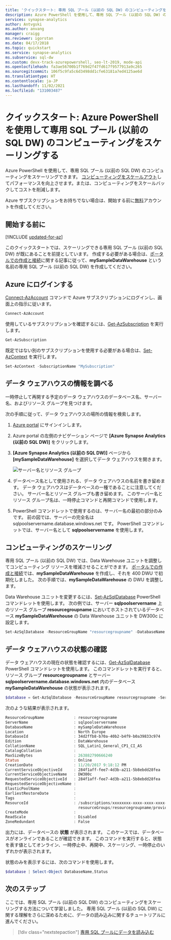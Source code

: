 ```yaml
---
title: 'クイックスタート: 専用 SQL プール (以前の SQL DW) のコンピューティングをスケーリングする (Azure PowerShell)'
description: Azure PowerShell を使用して、専用 SQL プール (以前の SQL DW) のコンピューティングをスケーリングできます。
services: synapse-analytics
author: Antvgski
ms.author: anvang
manager: craigg
ms.reviewer: igorstan
ms.date: 04/17/2018
ms.topic: quickstart
ms.service: synapse-analytics
ms.subservice: sql-dw
ms.custom: devx-track-azurepowershell, seo-lt-2019, mode-api
ms.openlocfilehash: fa3ae56700b1f769d2f47fd617f9577913a9c265
ms.sourcegitcommit: 106f5c9fa5c6d3498dd1cfe63181a7ed4125ae6d
ms.translationtype: HT
ms.contentlocale: ja-JP
ms.lasthandoff: 11/02/2021
ms.locfileid: "131003487"
---
```

# <a name="quickstart-scale-compute-for-dedicated-sql-pool-formerly-sql-dw-with-azure-powershell"></a>クイックスタート: Azure PowerShell を使用して専用 SQL プール (以前の SQL DW) のコンピューティングをスケーリングする

Azure PowerShell を使用して、専用 SQL プール (以前の SQL DW) のコンピューティングをスケーリングできます。 [コンピューティングをスケールアウト](sql-data-warehouse-manage-compute-overview.md)してパフォーマンスを向上させます。または、コンピューティングをスケールバックしてコストを削減します。

Azure サブスクリプションをお持ちでない場合は、開始する前に[無料](https://azure.microsoft.com/free/)アカウントを作成してください。

## <a name="before-you-begin"></a>開始する前に

[!INCLUDE [updated-for-az](../../../includes/updated-for-az.md)]

このクイックスタートでは、スケーリングできる専用 SQL プール (以前の SQL DW) が既にあることを前提としています。 作成する必要がある場合は、[ポータルでの作成と接続](create-data-warehouse-portal.md)に関する記事に従って、**mySampleDataWarehouse** という名前の専用 SQL プール (以前の SQL DW) を作成してください。

## <a name="log-in-to-azure"></a>Azure にログインする

[Connect-AzAccount](/powershell/module/az.accounts/connect-azaccount?toc=/azure/synapse-analytics/sql-data-warehouse/toc.json&bc=/azure/synapse-analytics/sql-data-warehouse/breadcrumb/toc.json) コマンドで Azure サブスクリプションにログインし、画面上の指示に従います。

```powershell
Connect-AzAccount
```

使用しているサブスクリプションを確認するには、[Get-AzSubscription](/powershell/module/az.accounts/get-azsubscription?toc=/azure/synapse-analytics/sql-data-warehouse/toc.json&bc=/azure/synapse-analytics/sql-data-warehouse/breadcrumb/toc.json) を実行します。

```powershell
Get-AzSubscription
```

既定ではない別のサブスクリプションを使用する必要がある場合は、[Set-AzContext](/powershell/module/az.accounts/set-azcontext?toc=/azure/synapse-analytics/sql-data-warehouse/toc.json&bc=/azure/synapse-analytics/sql-data-warehouse/breadcrumb/toc.json) を実行します。

```powershell
Set-AzContext -SubscriptionName "MySubscription"
```

## <a name="look-up-data-warehouse-information"></a>データ ウェアハウスの情報を調べる

一時停止して再開する予定のデータ ウェアハウスのデータベース名、サーバー名、およびリソース グループを見つけます。

次の手順に従って、データ ウェアハウスの場所の情報を検索します。

1. [Azure portal](https://portal.azure.com/) にサインインします。
2. Azure portal の左側のナビゲーション ページで **[Azure Synapse Analytics (以前の SQL DW)]** をクリックします。
3. **[Azure Synapse Analytics (以前の SQL DW)]** ページから **[mySampleDataWarehouse]** を選択してデータ ウェアハウスを開きます。

    ![サーバー名とリソース グループ](./media/quickstart-scale-compute-powershell/locate-data-warehouse-information.png)

4. データベース名として使用される、データ ウェアハウスの名前を書き留めます。 データ ウェアハウスはデータベースの一種であることに注意してください。 サーバー名とリソース グループも書き留めます。 このサーバー名とリソース グループ名は、一時停止コマンドと再開コマンドで使用します。
5. PowerShell コマンドレットで使用するのは、サーバー名の最初の部分のみです。 前の図では、サーバーの完全名は sqlpoolservername.database.windows.net です。 PowerShell コマンドレットでは、サーバー名として **sqlpoolservername** を使用します。

## <a name="scale-compute"></a>コンピューティングのスケーリング

専用 SQL プール (以前の SQL DW) では、Data Warehouse ユニットを調整してコンピューティング リソースを増減させることができます。 [ポータルでの作成と接続](create-data-warehouse-portal.md)では、**mySampleDataWarehouse** を作成し、それを 400 DWU で初期化しました。 次の手順では、**mySampleDataWarehouse** の DWU を調整します。

Data Warehouse ユニットを変更するには、[Set-AzSqlDatabase](/powershell/module/az.sql/set-azsqldatabase?toc=/azure/synapse-analytics/sql-data-warehouse/toc.json&bc=/azure/synapse-analytics/sql-data-warehouse/breadcrumb/toc.json) PowerShell コマンドレットを使用します。 次の例では、サーバー **sqlpoolservername** 上のリソース グループ **resourcegroupname** においてホストされているデータベース **mySampleDataWarehouse** の Data Warehouse ユニットを DW300c に設定します。

```powershell
Set-AzSqlDatabase -ResourceGroupName "resourcegroupname" -DatabaseName "mySampleDataWarehouse" -ServerName "sqlpoolservername" -RequestedServiceObjectiveName "DW300c"
```

## <a name="check-data-warehouse-state"></a>データ ウェアハウスの状態の確認

データ ウェアハウスの現在の状態を確認するには、[Get-AzSqlDatabase](/powershell/module/az.sql/get-azsqldatabase?toc=/azure/synapse-analytics/sql-data-warehouse/toc.json&bc=/azure/synapse-analytics/sql-data-warehouse/breadcrumb/toc.json) PowerShell コマンドレットを使用します。 このコマンドレットを実行すると、リソース グループ **resourcegroupname** とサーバー **sqlpoolservername.database.windows.net** 内のデータベース **mySampleDataWarehouse** の状態が表示されます。

```powershell
$database = Get-AzSqlDatabase -ResourceGroupName resourcegroupname -ServerName sqlpoolservername -DatabaseName mySampleDataWarehouse
```

次のような結果が表示されます。

```powershell
ResourceGroupName             : resourcegroupname
ServerName                    : sqlpoolservername
DatabaseName                  : mySampleDataWarehouse
Location                      : North Europe
DatabaseId                    : 34d2ffb8-b70a-40b2-b4f9-b0a39833c974
Edition                       : DataWarehouse
CollationName                 : SQL_Latin1_General_CP1_CI_AS
CatalogCollation              :
MaxSizeBytes                  : 263882790666240
Status                        : Online
CreationDate                  : 11/20/2017 9:18:12 PM
CurrentServiceObjectiveId     : 284f1aff-fee7-4d3b-a211-5b8ebdd28fea
CurrentServiceObjectiveName   : DW300c
RequestedServiceObjectiveId   : 284f1aff-fee7-4d3b-a211-5b8ebdd28fea
RequestedServiceObjectiveName :
ElasticPoolName               :
EarliestRestoreDate           :
Tags                          :
ResourceId                    : /subscriptions/xxxxxxxx-xxxx-xxxx-xxxx-xxxxxxxxxxxx/
                                resourceGroups/resourcegroupname/providers/Microsoft.Sql/servers/sqlpoolservername/databases/mySampleDataWarehouse
CreateMode                    :
ReadScale                     : Disabled
ZoneRedundant                 : False
```

出力には、データベースの **状態** が表示されます。 このケースでは、データベースがオンラインであることが確認できます。  このコマンドを実行すると、状態を表す値としてオンライン、一時停止中、再開中、スケーリング、一時停止のいずれかが表示されます。

状態のみを表示するには、次のコマンドを使用します。

```powershell
$database | Select-Object DatabaseName,Status
```

## <a name="next-steps"></a>次のステップ

ここでは、専用 SQL プール (以前の SQL DW) のコンピューティングをスケーリングする方法について学習しました。 専用 SQL プール (以前の SQL DW) に関する理解をさらに深めるために、データの読み込みに関するチュートリアルに進んでください。

> [!div class="nextstepaction"]
> [専用 SQL プールにデータを読み込む](load-data-from-azure-blob-storage-using-copy.md)
